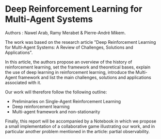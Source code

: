 # Deep Reinforcement Learning for Multi-Agent Systems

Authors : Nawel Arab, Ramy Merabet & Pierre-André Mikem.

The work was based on the research article "Deep Reinforcement Learning for Multi-Agent Systems: A Review of Challenges, Solutions and Applications". 

In this article, the authors propose an overview of the history of reinforcement learning, set the framework and theoretical bases, explain the use of deep learning in reinforcement learning, introduce the Multi-Agent framework and list the main challenges, solutions and applications associated with it.

Our work will therefore follow the following outline:

- Preliminaries on Single-Agent Reinforcement Learning
- Deep reinforcement learning
- Multi-agent framework and non-stationarity


Finally, this report will be accompanied by a Notebook in which we propose a small implementation of a collaborative game illustrating our work, and in particular
another problem mentioned in the article: partial observability.


